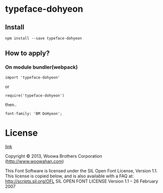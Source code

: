 # typeface-dohyeon

## Install
```
npm install --save typeface-dohyeon
```

## How to apply?

### On module bundler(webpack)
```
import 'typeface-dohyeon'
```
or
```
require('typeface-dohyeon')
```

then..

```
font-family: 'BM DoHyeon';
```

# License
[link](LICENSE)

Copyright © 2013, Woowa Brothers Corporation (http://www.woowahan.com)

This Font Software is licensed under the SIL Open Font License, Version 1.1. This license is copied below, and is also available with a FAQ at: http://scripts.sil.org/OFL SIL OPEN FONT LICENSE Version 1.1 – 26 February 2007
